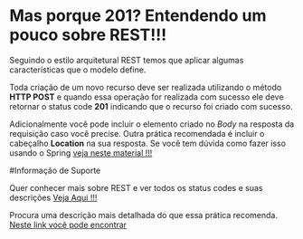 # Mas porque 201? Entendendo um pouco sobre REST!!!

Seguindo o estilo arquitetural REST temos que aplicar algumas características que o modelo define.

Toda criação de um novo recurso deve ser realizada utilizando o método **HTTP POST** e quando essa operação
for realizada com sucesso ele deve retornar o status code **201** indicando que o recurso foi criado com sucesso.

Adicionalmente você pode incluir o elemento criado no _Body_ na resposta da requisição caso você precise. Outra prática
recomendada é incluir o cabeçalho **Location** na sua resposta. Se você tem dúvida como fazer isso
usando o Spring [veja neste material !!!](../informacao_suporte/spring-response-entity.md)

#Informação de Suporte

Quer conhecer mais sobre REST e ver todos os status codes e suas descrições [Veja Aqui !!!](../informacao_procedural/rest.md)

Procura uma descrição mais detalhada do que essa prática recomenda. [Neste link você pode encontrar](https://restfulapi.net/http-status-201-created/) 